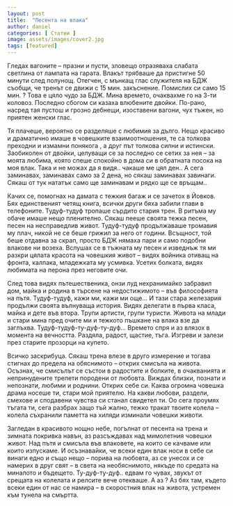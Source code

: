 ```yaml
---
layout: post
title:  "Песента на влака"
author: daniel
categories: [ Статии ]
image: assets/images/cover2.jpg
tags: [featured]
---
```


Гледах вагоните –  празни и пусти, зловещо отразяваха слабата светлина от лампата на гарата. Влакът трябваше да пристигне 50 минути след полунощ.  Отегчен, с  мънкащ глас служителя на БДЖ съобщи, че тренът се движи с 15 мин. закъснение. Помислих си само 15 мин. ? Това е цяло чудо за БДЖ. Мина времето, очаквахме го на 3-ти коловоз. Последно сбогом си казаха влюбените двойки. По-рано, насред тая пустош и грозно дебнещи, изоставени вагони, чух тъжен, но приятен женски глас.

Тя плачеше, вероятно се разделяше с любимия за дълго. Нещо красиво и драматично имаше в човешките взаимоотношения, те са толкова преходни и измамни понякога , а друг път толкова силни и истински. Заобиколен от двойки, целуващи се за последно се сетих за нея – за моята любима, която спеше спокойно  в дома си в обратната посока на моя влак. Така и не можах да я видя.. чакаше ме цял ден.. А сега заминавах, заминавах само за 2 дена, но сякаш заминавах завинаги. Сякаш от тук нататък само ще заминавам и рядко ще се връщам..

Качих се, помогнах на дамата с тежкия багаж и се зачетох в Йовков. Бях единственият четящ книга, всички други бяха забили глави в телефоните. Тудуф-тудуф тропаше сърдито стария трен. В ритъма му обаче имаше нещо пленително. Сякаш пееше своята тежка песен, песен на несправедлив живот. Тудуф-тудуф продължаваше тромавия му плач, никой не се беше грижил за него от години. Всъщност, той беше отдавна за скрап, просто БДЖ нямаха пари и само подобни влакове ни возеха. Вслушах се в тъжната му песен и изведнъж тя ми разкри цялата красота на човешкия живот – видях войника отиващ на фронта, калпака, младежката му усмивка. Усетих болката, видях любимата на перона през неговите очи.

След това видях пътешественика, онзи луд нехранимайко забравил дом, майка и родина в търсене на недостижимото – във философията на пътя. Тудуф-тудуф, кажи ми, кажи ми още… И тази стара железария продължи своята вълнуваща история. Видях делегати в първа класа, майка и дете във втора. Трупи артисти, групи туристи. Живота на млади и стари мина пред очите ми и тежкото пъшкане на влака взе да заглъхва. Тудуф-тудуф-ту-дуф-ту-дуф… Времето спря и аз влязох в момента на вечността. Раздяла, радост, щастие, тъга. Изгреви и залези през старите прозорци на купето.

Всичко заскрибуца. Сякаш трена влезе в друго измерение и тогава стигнах до предела на обяснимото – открих смисъла на живота. Осъзнах, че смисълът се състои в радостите и болките, в очакванията и непринудените трепети породени от любовта. Виждах  близки, познати и непознати, любими и роднини. Открих себе си. Каква огромна човешка драма носеше ти, стари мой приятелю. На какви любови, раздели, смехове и сподавени чувства си станал свидетел ти. Оо сега проумях тъгата ти, сега разбрах защо тъй жално, тежко тракат твоите колела – колела съхранили паметта на хиляди изминали човешки животи.

Загледан в красивото нощно небе, погълнат от песента на трена и зимната покривка навън, аз разсъждавах над мимолетния човешки живот. Над пътя и смисъла във влаковете, на които се качваме или които изпускаме. И осъзнавайки, че всеки един влак носи в себе си винаги едно и също нещо – порива на любовта, аз се унесох и се намерих в друг свят – в света на необяснимото, някъде по средата на миналото и бъдещето. Ту-дуф-ту-дуф.. едвам го чувах, звукът от срещата на колелата и релсите вече отекваше. А аз ? Аз бях там, където всеки един от нас се намира – в скоростния влак на живота, устремен към тунела на смъртта.